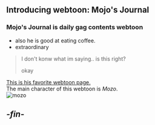## Introducing webtoon: Mojo's Journal  
  ### Mojo's Journal is daily gag contents webtoon
 * also he is good at eating coffee.
 * extraordinary


> I don't konw what im saying.. is this right?
>
> okay


[This is his favorite webtoon page.](https://comic.naver.com/webtoon/list.nhn?titleId=728015&weekday=sat)  
The main character of this webtoon is _Mozo_.  
![mozo](https://www.google.com/url?sa=i&url=https%3A%2F%2Fmajor-toon.com%2Fbbs%2Fcontent.php%3Fco_id%3Dwebtoon_gate%26gate%3D4289&psig=AOvVaw3aNjDOf6CdOmeqirHmQykD&ust=1615520494923000&source=images&cd=vfe&ved=0CAIQjRxqFwoTCLDT0Pyop-8CFQAAAAAdAAAAABAD)  
  
 ## _-fin-_
